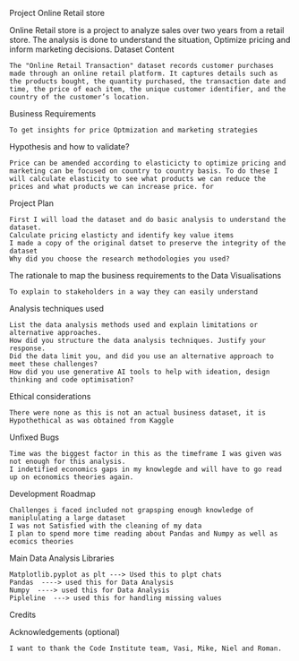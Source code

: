 Project Online Retail store

Online Retail store is a project to analyze sales over two years from a retail store. The analysis is done to understand the situation, Optimize pricing and inform marketing decisions.
Dataset Content

    The "Online Retail Transaction" dataset records customer purchases made through an online retail platform. It captures details such as the products bought, the quantity purchased, the transaction date and time, the price of each item, the unique customer identifier, and the country of the customer’s location.

Business Requirements

    To get insights for price Optmization and marketing strategies

Hypothesis and how to validate?

    Price can be amended according to elasticicty to optimize pricing and marketing can be focused on country to country basis. To do these I will calculate elasticity to see what products we can reduce the prices and what products we can increase price. for 

Project Plan

    First I will load the dataset and do basic analysis to understand the dataset.
    Calculate pricing elasticty and identify key value items
    I made a copy of the original datset to preserve the integrity of the dataset
    Why did you choose the research methodologies you used?

The rationale to map the business requirements to the Data Visualisations

    To explain to stakeholders in a way they can easily understand

Analysis techniques used

    List the data analysis methods used and explain limitations or alternative approaches.
    How did you structure the data analysis techniques. Justify your response.
    Did the data limit you, and did you use an alternative approach to meet these challenges?
    How did you use generative AI tools to help with ideation, design thinking and code optimisation?

Ethical considerations

    There were none as this is not an actual business dataset, it is Hypothethical as was obtained from Kaggle


Unfixed Bugs

    Time was the biggest factor in this as the timeframe I was given was not enough for this analysis.
    I indetified economics gaps in my knowlegde and will have to go read up on economics theories again.

    

Development Roadmap

    Challenges i faced included not grapsping enough knowledge of maniplulating a large dataset 
    I was not Satisfied with the cleaning of my data
    I plan to spend more time reading about Pandas and Numpy as well as ecomics theories
    




Main Data Analysis Libraries

    Matplotlib.pyplot as plt ---> Used this to plpt chats
    Pandas  ----> used this for Data Analysis
    Numpy  ----> used this for Data Analysis
    Pipleline  ---> used this for handling missing values
    

Credits




Acknowledgements (optional)

    I want to thank the Code Institute team, Vasi, Mike, Niel and Roman. 
